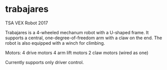 # trabajares
TSA VEX Robot 2017

Trabajares is a 4-wheeled mechanum robot with a U-shaped frame. 
It supports a central, one-degree-of-freedom arm with a claw on the end.
The robot is also equipped with a winch for climbing.

Motors:
4 drive motors
4 arm lift motors
2 claw motors (wired as one)

Currently supports only driver control.

